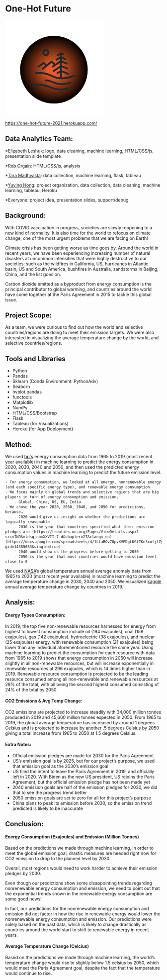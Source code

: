 # One-Hot Future

![Project Logo](Static/images/updated_logo.png)

https://one-hot-future-2021.herokuapp.com/

## Data Analytics Team:

*[Elizabeth Leshuk](https://github.com/eleshuk): logo, data cleaning, machine learning, HTML/CSS/js, presentation slide template

*[Rob Orgain](https://github.com/roborgain1): HTML/CSS/js, analysis

*[Tara Madhyasta](https://github.com/Polaris-pixel): data collection, machine learning, flask, tableau

*[Yuying Hong](https://github.com/yuyhong23): project organization, data collection, data cleaning, machine learning, tableau, Heroku

*Everyone: project idea, presentation slides, support/debug

## Background:

With COVID vaccination in progress, societies are slowly reopening to a new kind of normality. It is also time for the world to refocus on climate change, one of the most urgent problems that we are facing on Earth!

Climate crisis has been getting worse as time goes by. Around the world in recent years, we have been experiencing increasing number of natural disasters at uncommon intensities that were highly destructive to our societies; such as the wildfires in California, US, hurricanes in Atlantic basin, US and South America, bushfires in Australia, sandstorms in Beijing, China, and the list goes on.

Carbon dioxide emitted as a byproduct from energy consumption is the principal contributor to global warming, and countries around the world have come together at the Paris Agreement in 2015 to tackle this global issue.

## Project Scope:

As a team, we were curious to find out how the world and selective countries/regions are doing to meet their emission targets. We were also interested in visualizing the average temperature change by the world, and selective countries/regions.

## Tools and Libraries

- Python
- Pandas
- Sklearn (Conda Environment: PythonAdv)
- Seaborn
- hvplot.pandas
- functools
- Matplotlib
- NumPy
- HTML/CSS/Bootstrap
- Flask
- Tableau (for Visualizations)
- Heroku (for App Deployment)

## Method:

We used [bp's](https://www.bp.com/en/global/corporate/energy-economics/statistical-review-of-world-energy/downloads.html)
energy consumption data from 1965 to 2019 (most recent year available) in machine learning to predict the energy consumption in 2020, 2030, 2040 and 2050, and then used the predicted energy consumption values in machine learning to predict the future emission level.

    - For energy consumption, we looked at all energy, nonrenewable energy (and each specific energy type), and renewable energy consumption.
    - We focus mainly on global trends and selective regions that are big players in turn of energy consumption and emission.
        - Global, China, US, EU, India
    - We chose the year 2020, 2030, 2040, and 2050 for predictions, because…
        - 2020 would give us insight on whether the predictions are logically reasonable
        - 2030 is the year that countries specified what their emission pledges are (https://treaties.un.org/Pages/ViewDetails.aspx?src=IND&mtdsg_no=XXVII-7-d&chapter=27&clang=_en) (https://docs.google.com/spreadsheets/d/1LtaBOv70pvXVPDgLUGtTKnSxofjfZy7jx06bTSaMaH4/pubhtml?gid=14385633&single=true)
        - 2040 would show us the progress before getting to 2050
        - 2050 is the year that most countries would have emission level close to 0

We used [NASA](https://climate.nasa.gov/vital-signs/global-temperature/)’s global temperature annual average anomaly data from 1965 to 2020 (most recent year available) in machine learning to predict the average temperature change in 2030, 2040 and 2050. We visualized [kaggle](https://www.kaggle.com/sevgisarac/temperature-change) annual average temperature change by countries in 2019.

## Analysis:

#### Energy Types Consumption:

In 2019, the top five non-renewable resources harnessed for energy from highest to lowest consumption include oil (194 exajoules), coal (158 exajoules), gas (142 exajoules), hydroelectric (38 exajoules), and nuclear (25 exajoules) energy, with renewable consumption (21 exajoules) being lower than any individual aforementioned resource the same year. Using machine learning to predict the consumption for each resource with data from 1965 to 2019 shows that energy consumption in 2050 will increase slightly in all non-renewable resources, but will increase exponentially in renewable resources at 296 exajoules, which is 14 times higher than in 2019. Renewable resource consumption is projected to be the leading resource consumed among all non-renewable and renewable resources at 28% of the total, with oil being the second highest consumed consisting of 24% of the total by 2050.

#### CO2 Emissions & Avg Temp Change:

CO2 emissions are projected to increase steadily with 34,000 million tonnes produced in 2019 and 45,600 million tonnes expected in 2050. From 1965 to 2019, the global average temperature has increased by around 1 degrees Celsius and is projected to increase by another .5 degrees Celsius by 2050 giving a total increase from 1965 to 2050 at 1.5 degrees Celsius.

#### Extra Notes:

- Official emission pledges are made for 2030 for the Paris Agreement
- US’s emission goal is by 2025, but for our project’s purpose, we used that emission goal as the 2030’s emission goal
- US filed the intent to leave the Paris Agreement in 2019, and officially left in 2020. With Biden as the new US president, US rejoins the Paris Agreement, but the official emission pledge has not been made yet
- 2040 emission goals are half of the emission pledges for 2030, we did that to see the progress trend better
- 2050 emission goals are set to zero for all for this project’s purpose
- China plans to peak its emission before 2030, so the emission trend predicted is likely to be inaccurate

## Conclusion:

#### Energy Consumption (Exajoules) and Emission (Million Tonnes)

Based on the predictions we made through machine learning, in order to meet the global emission goal, drastic measures are needed right now for CO2 emission to drop to the planned level by 2030.

Overall, most regions would need to work harder to achieve their emission pledges by 2030. 

Even though our predictions show some disappointing trends regarding nonrenewable energy consumption and emission, we need to point out that the exponential trends shown in the renewable energy consumption are some good news! 

In fact, our predictions for the nonrenewable energy consumption and emission did not factor in how the rise in renewable energy would lower the nonrenewable energy consumption and emission. Our predictions were solely based on the past data, which is likely to change drastically as countries around the world start to shift to renewable energy in recent years.

#### Average Temperature Change (Celcius)

Based on the predictions we made through machine learning, the world’s temperature change would rise to slightly below 1.5 celsius by 2050, which would meet the Paris Agreement goal, despite the fact that the temperature would continue to rise. 
